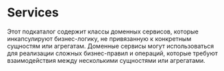 # Services

Этот подкаталог содержит классы доменных сервисов, которые инкапсулируют бизнес-логику, не привязанную к конкретным сущностям или агрегатам. Доменные сервисы могут использоваться для реализации сложных бизнес-правил и операций, которые требуют взаимодействия между несколькими сущностями или агрегатами.
